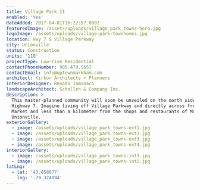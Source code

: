 ```yaml
---
title: Village Park II
enabled: 'Yes'
dateAdded: 2017-04-01T16:22:57.000Z
featuredImage: /assets/uploads/village_park_towns-hero.jpg
logoImage: /assets/uploads/village-park-townhomes.jpg
location: Hwy 7 & Village Parkway
city: Unionville
status: Construction
units: '110'
projectType: Low-rise Residential
contactPhoneNumber: 905.479.5557
contactEmail: info@uptownmarkham.com
architect: Kirkor Architects + Planners
interiorDesigner: Renato Iamonaco
landscapeArchitect: Schollen & Company Inc.
description: >-
  This master-planned community will soon be unveiled on the north side of
  Highway 7. Imagine living off Village Parkway and directly across from Uptown
  Market and less than a kilometer from the shops and restaurants of Main Street
  Unionville.
exteriorGallery:
  - image: /assets/uploads/village_park_towns-ext1.jpg
  - image: /assets/uploads/village_park_towns-ext2.jpg
  - image: /assets/uploads/village_park_towns-ext3.jpg
  - image: /assets/uploads/village_park_towns-ext4.jpg
interiorGallery:
  - image: /assets/uploads/village_park_towns-int1.jpg
  - image: /assets/uploads/village_park_towns-int2.jpg
latLng:
  - lat: '43.858877'
    lng: '-79.324094'
---
```


